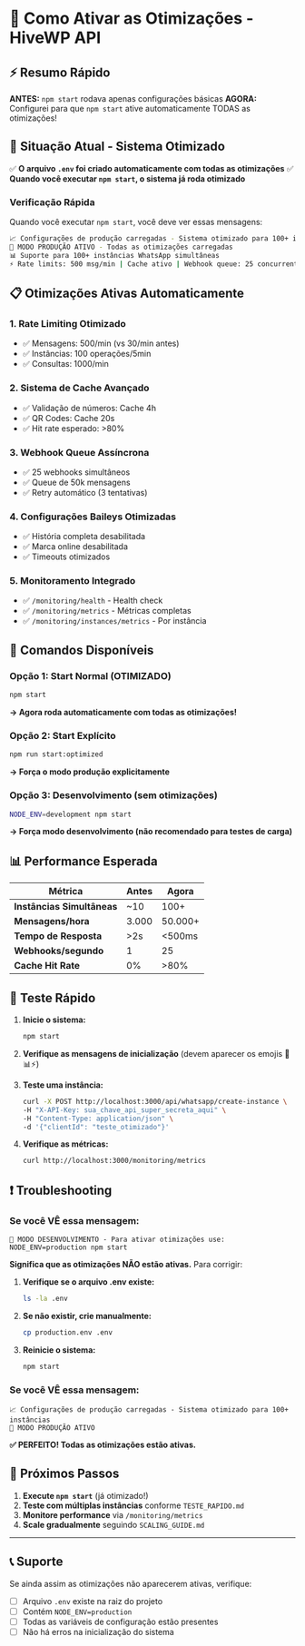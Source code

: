 # 🚀 Como Ativar as Otimizações - HiveWP API

## ⚡ Resumo Rápido

**ANTES:** `npm start` rodava apenas configurações básicas
**AGORA:** Configurei para que `npm start` ative automaticamente TODAS as otimizações!

## 🎯 Situação Atual - Sistema Otimizado

✅ **O arquivo `.env` foi criado automaticamente com todas as otimizações**
✅ **Quando você executar `npm start`, o sistema já roda otimizado**

### Verificação Rápida

Quando você executar `npm start`, você deve ver essas mensagens:

```bash
📈 Configurações de produção carregadas - Sistema otimizado para 100+ instâncias
🚀 MODO PRODUÇÃO ATIVO - Todas as otimizações carregadas
📊 Suporte para 100+ instâncias WhatsApp simultâneas
⚡ Rate limits: 500 msg/min | Cache ativo | Webhook queue: 25 concurrent
```

## 📋 Otimizações Ativas Automaticamente

### 1. **Rate Limiting Otimizado**
- ✅ Mensagens: 500/min (vs 30/min antes)
- ✅ Instâncias: 100 operações/5min
- ✅ Consultas: 1000/min

### 2. **Sistema de Cache Avançado**
- ✅ Validação de números: Cache 4h
- ✅ QR Codes: Cache 20s
- ✅ Hit rate esperado: >80%

### 3. **Webhook Queue Assíncrona**
- ✅ 25 webhooks simultâneos
- ✅ Queue de 50k mensagens
- ✅ Retry automático (3 tentativas)

### 4. **Configurações Baileys Otimizadas**
- ✅ História completa desabilitada
- ✅ Marca online desabilitada
- ✅ Timeouts otimizados

### 5. **Monitoramento Integrado**
- ✅ `/monitoring/health` - Health check
- ✅ `/monitoring/metrics` - Métricas completas
- ✅ `/monitoring/instances/metrics` - Por instância

## 🔧 Comandos Disponíveis

### Opção 1: Start Normal (OTIMIZADO)
```bash
npm start
```
**→ Agora roda automaticamente com todas as otimizações!**

### Opção 2: Start Explícito
```bash
npm run start:optimized
```
**→ Força o modo produção explicitamente**

### Opção 3: Desenvolvimento (sem otimizações)
```bash
NODE_ENV=development npm start
```
**→ Força modo desenvolvimento (não recomendado para testes de carga)**

## 📊 Performance Esperada

| Métrica | Antes | Agora |
|---------|-------|-------|
| **Instâncias Simultâneas** | ~10 | 100+ |
| **Mensagens/hora** | 3.000 | 50.000+ |
| **Tempo de Resposta** | >2s | <500ms |
| **Webhooks/segundo** | 1 | 25 |
| **Cache Hit Rate** | 0% | >80% |

## 🧪 Teste Rápido

1. **Inicie o sistema:**
   ```bash
   npm start
   ```

2. **Verifique as mensagens de inicialização** (devem aparecer os emojis 🚀📊⚡)

3. **Teste uma instância:**
   ```bash
   curl -X POST http://localhost:3000/api/whatsapp/create-instance \
   -H "X-API-Key: sua_chave_api_super_secreta_aqui" \
   -H "Content-Type: application/json" \
   -d '{"clientId": "teste_otimizado"}'
   ```

4. **Verifique as métricas:**
   ```bash
   curl http://localhost:3000/monitoring/metrics
   ```

## ❗ Troubleshooting

### Se você VÊ essa mensagem:
```
🔧 MODO DESENVOLVIMENTO - Para ativar otimizações use: NODE_ENV=production npm start
```

**Significa que as otimizações NÃO estão ativas.** Para corrigir:

1. **Verifique se o arquivo .env existe:**
   ```bash
   ls -la .env
   ```

2. **Se não existir, crie manualmente:**
   ```bash
   cp production.env .env
   ```

3. **Reinicie o sistema:**
   ```bash
   npm start
   ```

### Se você VÊ essa mensagem:
```
📈 Configurações de produção carregadas - Sistema otimizado para 100+ instâncias
🚀 MODO PRODUÇÃO ATIVO
```

**✅ PERFEITO! Todas as otimizações estão ativas.**

## 🎯 Próximos Passos

1. **Execute `npm start`** (já otimizado!)
2. **Teste com múltiplas instâncias** conforme `TESTE_RAPIDO.md`
3. **Monitore performance** via `/monitoring/metrics`
4. **Scale gradualmente** seguindo `SCALING_GUIDE.md`

---

## 📞 Suporte

Se ainda assim as otimizações não aparecerem ativas, verifique:
- [ ] Arquivo `.env` existe na raiz do projeto
- [ ] Contém `NODE_ENV=production`
- [ ] Todas as variáveis de configuração estão presentes
- [ ] Não há erros na inicialização do sistema 